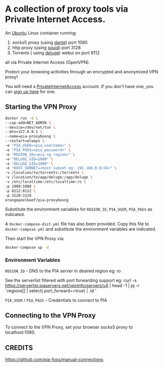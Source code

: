 # A collection of proxy tools via Private Internet Access.

An [Ubuntu](https://ubuntu.org/) Linux container running:
 1. socks5 proxy (using [dante](https://www.inet.no/dante/)) port 1080
 2. http proxy (using [squid](https://www.squid.org/)) port 3128
 3. Torrents ( using [deluge](https://www.deluge.org/)) webui on port 8112

all via Private Internet Access (OpenVPN).

Protect your browsing activities through an encrypted and anonymized VPN proxy!

You will need a [PrivateInternetAccess](https://www.privateinternetaccess.com/pages/how-it-works) account.
If you don't have one, you can [sign up here](https://www.privateinternetaccess.com/pages/buy-vpn) for one.

## Starting the VPN Proxy

```sh
docker run -d \
--cap-add=NET_ADMIN \
--device=/dev/net/tun \
--dns=127.0.0.1 \
--name=pia-proxyboxng \
--restart=always \
-e "PIA_USER=<pia_username>" \
-e "PIA_PASS=<pia_password>" \
-e "REGION_ID=<pia ng region>" \
-e "DELUGE_UID=1000" \
-e "DELUGE_GID=1000" \
-e "HOST_SUBNET=<host subnet eg: 192.168.0.0/24>" \
-v /location/to/torrents:/torrents \
-v /location/to/app/deluge:/app/deluge \
-v /etc/localtime:/etc/localtime:ro \
-p 1080:1080 \
-p 8112:8112 \
-p 3128:3128
orangepeelbeef/pia-proxyboxng
```

Substitute the environment variables for `REGION_ID`, `PIA_USER`, `PIA_PASS` as indicated.

A `docker-compose-dist.yml` file has also been provided. Copy this file to `docker-compose.yml` and substitute the environment variables are indicated.

Then start the VPN Proxy via:

```sh
docker-compose up -d
```

### Environment Variables

`REGION_ID` - DNS to the PIA server in desired region eg: ro 

See the serverlist filtered with port forwarding support
eg: curl -s https://serverlist.piaservers.net/vpninfo/servers/v4 | head -1 | jq -r '.regions[] | select(.port_forward==true) | .id '
 
`PIA_USER` / `PIA_PASS` - Credentials to connect to PIA

## Connecting to the VPN Proxy

To connect to the VPN Proxy, set your browser socks5 proxy to localhost:1080.

## CREDITS
https://github.com/pia-foss/manual-connections
